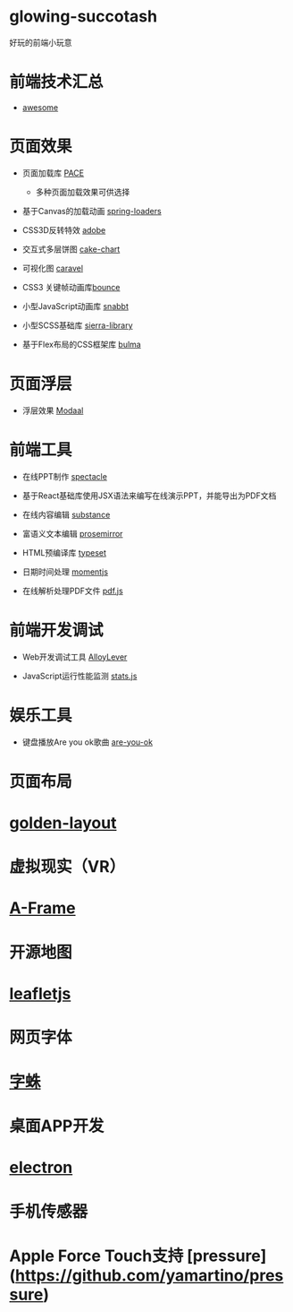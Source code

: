 # glowing-succotash
好玩的前端小玩意

# 前端技术汇总

 * [awesome](https://www.awesomes.cn/rank?sort=trend)

# 页面效果

* 页面加载库 [PACE](http://github.hubspot.com/pace/docs/welcome/)
  * 多种页面加载效果可供选择

* 基于Canvas的加载动画 [spring-loaders](http://tympanus.net/codrops/2016/03/08/spring-loaders-rebound-canvas/)

* CSS3D反转特效 [adobe](http://adobe.v404.cn/adobe/)

* 交互式多层饼图 [cake-chart](https://github.com/alexkuz/cake-chart)

* 可视化图 [caravel](https://github.com/airbnb/caravel)

* CSS3 关键帧动画库[bounce](https://travelitem.taobao.com/item.htm?id=35722626709&spm=a1z09.2.0.0.fepqS3&_u=t8fi6pea266)

* 小型JavaScript动画库 [snabbt](http://daniel-lundin.github.io/snabbt.js)

* 小型SCSS基础库 [sierra-library](http://sierra-library.github.io/)

* 基于Flex布局的CSS框架库 [bulma](http://bulma.io/)

# 页面浮层

* 浮层效果 [Modaal](https://github.com/humaan/Modaal)

# 前端工具

* 在线PPT制作 [spectacle](http://formidable.com/open-source/spectacle/)
 * 基于React基础库使用JSX语法来编写在线演示PPT，并能导出为PDF文档

* 在线内容编辑 [substance](https://github.com/substance/substance)

* 富语义文本编辑 [prosemirror](https://github.com/prosemirror/prosemirror)

* HTML预编译库 [typeset](https://github.com/davidmerfield/typeset)

* 日期时间处理 [momentjs](http://momentjs.com/)

* 在线解析处理PDF文件 [pdf.js](https://github.com/mozilla/pdf.js)

# 前端开发调试

 * Web开发调试工具 [AlloyLever](https://github.com/AlloyTeam/AlloyLever)

 * JavaScript运行性能监测 [stats.js](https://github.com/mrdoob/stats.js)
 
# 娱乐工具
 * 键盘播放Are you ok歌曲 [are-you-ok](https://github.com/llh911001/are-you-ok)

# 页面布局
 # [golden-layout](https://golden-layout.com/)
 
# 虚拟现实（VR）
 # [A-Frame](https://aframe.io/)
 
# 开源地图
 # [leafletjs](http://leafletjs.com/index.html)

# 网页字体
 # [字蛛](http://font-spider.org/)

# 桌面APP开发
 # [electron](http://electron.atom.io/)

# 手机传感器
 # Apple Force Touch支持 [pressure] (https://github.com/yamartino/pressure)
 
